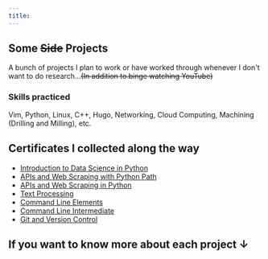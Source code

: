 ```yaml
---
title:
---
```


## Some ~~Side~~ Projects

A bunch of projects I plan to work or have worked through whenever I don't want to do research...~~(In addition to binge watching YouTube)~~

### Skills practiced
Vim, Python, Linux, C++, Hugo, Networking, Cloud Computing, Machining (Drilling and Milling), etc. 

## Certificates I collected along the way
- <a href = 'https://coursera.org/share/345c3743a1b66ecc3bd16db2614d57d8'>Introduction to Data Science in Python</a>
- <a href = 'https://app.dataquest.io/view_cert/R7GHDHB4Y5JAOQ6WLKDP/'>APIs and Web Scraping with Python Path</a>
- <a href = 'https://app.dataquest.io/view_cert/R8AOOU4FLWAVQFGM5A0C/'>APIs and Web Scraping in Python</a>
- <a href = 'https://app.dataquest.io/view_cert/MEAV85MUUFNSAKMQZIQ8/'>Text Processing</a>
- <a href = 'https://app.dataquest.io/view_cert/897HCZU01P9H6U56NCPV/'>Command Line Elements</a>
- <a href = 'https://app.dataquest.io/view_cert/SCUK8XGHTYYN8WQEOI22/'>Command Line Intermediate</a>
- <a href = "https://app.dataquest.io/view_cert/23TEPXXJN7TDR0CYN4YD/">Git and Version Control</a>


## If you want to know more about each project ↓
